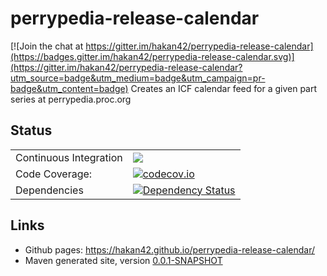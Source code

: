 # perrypedia-release-calendar

[![Join the chat at https://gitter.im/hakan42/perrypedia-release-calendar](https://badges.gitter.im/hakan42/perrypedia-release-calendar.svg)](https://gitter.im/hakan42/perrypedia-release-calendar?utm_source=badge&utm_medium=badge&utm_campaign=pr-badge&utm_content=badge)
Creates an ICF calendar feed for a given part series at perrypedia.proc.org

## Status

|     |     |
| --- | --- |
| Continuous Integration | [![](https://travis-ci.org/hakan42/perrypedia-release-calendar.svg?branch=master)](https://travis-ci.org/hakan42/perrypedia-release-calendar) |
| Code Coverage: | [![codecov.io](http://codecov.io/github/hakan42/perrypedia-release-calendar/coverage.svg?branch=master)](http://codecov.io/github/hakan42/perrypedia-release-calendar?branch=master) |
| Dependencies | [![Dependency Status](https://www.versioneye.com/user/projects/5690f78bdaa0bf0035000159/badge.svg?style=flat)](https://www.versioneye.com/user/projects/5690f78bdaa0bf0035000159) |

## Links
* Github pages: https://hakan42.github.io/perrypedia-release-calendar/
* Maven generated site, version [0.0.1-SNAPSHOT](https://hakan42.github.io/perrypedia-release-calendar/site/0.0.1-SNAPSHOT/)
